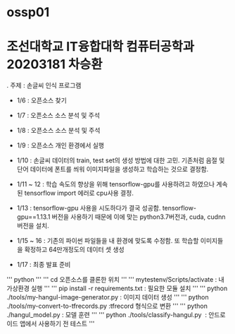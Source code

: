 # ossp01
# 조선대학교 IT융합대학 컴퓨터공학과 20203181 차승환
. 주제 : 손글씨 인식 프로그램

 * 1/6 : 오픈소스 찾기

 * 1/7 : 오픈소스 소스 분석 및 주석

 * 1/8 : 오픈소스 소스 분석 및 주석

 * 1/9 : 오픈소스 개인 환경에서 실행

 * 1/10 : 손글씨 데이터의 train, test set의 생성 방법에 대한 고민. 기존처럼 음절 및 단어 데이터에 폰트를 씌워 이미지파일을 생성하고 학습하는 것으로 결정함.

 * 1/11 ~ 12 : 학습 속도의 향상을 위해 tensorflow-gpu를 사용하려고 하였으나 계속된 tensorflow import 에러로 cpu사용 결정.

 * 1/13 : tensorflow-gpu 사용을 시도하다가 결국 성공함.
          tensorflow-gpu==1.13.1 버전을 사용하기 때문에 이에 맞는 python3.7버전과, cuda, cudnn버전을 설치.
          
 * 1/15 ~ 16 : 기존의 파이썬 파일들을 내 환경에 맞도록 수정함. 또 학습할 이미지들을 확정하고 64만개정도의 데이터 셋 생성
 
 * 1/17 : 최종 발표 준비
 
 '''
 python
 '''
 '''
 cd 오픈소스를 클론한 위치
 '''
 '''
 mytestenv/Scripts/activate : 내 가상환경 실행
 '''
 '''
 pip install -r requirements.txt : 필요한 모듈 설치
 '''
 '''
 python ./tools/my-hangul-image-generator.py : 이미지 데이터 생성
 '''
 '''
 python ./tools/my-convert-to-tfrecords.py :tfrecord 형식으로 변환
 '''
 '''
 python ./hangul_model.py : 모델 훈련
 '''
 '''
 python ./tools/classify-hangul.py <Image Path> : 안드로이드 앱에서 사용하기 전 테스트
 '''

